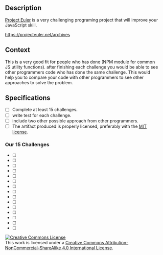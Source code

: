 ## Description

[Project Euler](https://projecteuler.net/) is a very challenging programing project that will improve your JavaScript skill.

https://projecteuler.net/archives

## Context

This is a very good fit for people who has done (NPM module for common JS utility functions).
after finishing each challenge you would be able to see other programmers code who has done the same challenge. This would help you to compare your code with other programmers to see other approaches to solve the problem. 

## Specifications

- [ ] Complete at least 15 challenges.
- [ ] write test for each challenge.
- [ ] include two other possible approach from other programmers.
- [ ] The artifact produced is properly licensed, preferably with the [MIT license][mit-license].

### Our 15 Challenges
- [ ] [Multiples of 3 and 5]: https://projecteuler.net/problem=1
- [ ] [Even Fibonacci numbers]: https://projecteuler.net/problem=2
- [ ] [Largest prime factor]: https://projecteuler.net/problem=3
- [ ] [Largest palindrome product]: https://projecteuler.net/problem=4
- [ ] [Smallest multiple]: https://projecteuler.net/problem=5
- [ ] [Sum square difference]: https://projecteuler.net/problem=6
- [ ] [10001st prime]: https://projecteuler.net/problem=7
- [ ] [Largest product in a series]: https://projecteuler.net/problem=8
- [ ] [Special Pythagorean triplet]: https://projecteuler.net/problem=9
- [ ] [Summation of primes]: https://projecteuler.net/problem=10
- [ ] [Largest product in a grid]: https://projecteuler.net/problem=11
- [ ] [Highly divisible triangular number]: https://projecteuler.net/problem=12
- [ ] [Large sum]: https://projecteuler.net/problem=13
- [ ] [Longest Collatz sequence]: https://projecteuler.net/problem=14
- [ ] [Lattice paths]: https://projecteuler.net/problem=15

<!-- LICENSE -->

<a rel="license" href="http://creativecommons.org/licenses/by-nc-sa/4.0/"><img alt="Creative Commons License" style="border-width:0" src="https://i.creativecommons.org/l/by-nc-sa/4.0/80x15.png" /></a>
<br />This work is licensed under a <a rel="license" href="http://creativecommons.org/licenses/by-nc-sa/4.0/">Creative Commons Attribution-NonCommercial-ShareAlike 4.0 International License</a>.

[mit-license]: https://opensource.org/licenses/MIT
